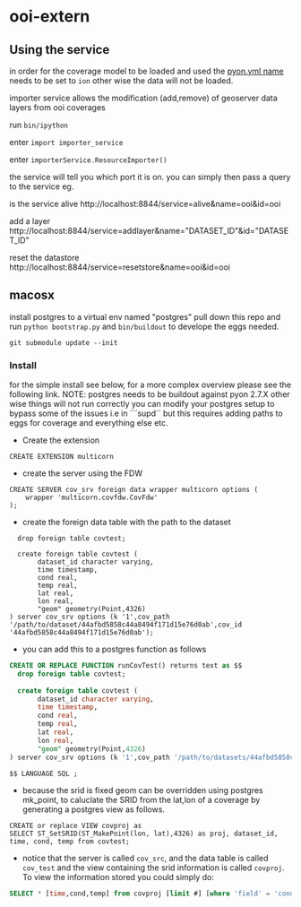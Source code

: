 ooi-extern
==========

## Using the service

in order for the coverage model to be loaded and used the [pyon.yml name](https://github.com/ooici/ion-definitions/blob/master/res/config/pyon.yml#L14)  needs to be set to ```ion``` other wise the data will not be loaded.

importer service allows the modification (add,remove) of geoserver data layers from ooi coverages

run ```bin/ipython```

enter ```import importer_service```

enter ```importerService.ResourceImporter()```

the service will tell you which port it is on. you can simply then pass a query to the service eg.

is the service alive
http://localhost:8844/service=alive&name=ooi&id=ooi

add a layer
http://localhost:8844/service=addlayer&name="DATASET_ID"&id="DATASET_ID"

reset the datastore
http://localhost:8844/service=resetstore&name=ooi&id=ooi

## macosx

install postgres to a virtual env named "postgres"
pull down this repo and run ```python bootstrap.py``` and ```bin/buildout``` to develope the eggs needed.

```git submodule update --init```

### Install

for the simple install see below, for a more complex overview please see the following link. NOTE: postgres needs to be buildout against pyon 2.7.X other wise things will not run correctly you can modify your postgres setup to bypass some of the issues i.e in ```supd`` but this requires adding paths to eggs for coverage and everything else etc.

* Create the extension
```
CREATE EXTENSION multicorn
```

* create the server using the FDW
``` 
CREATE SERVER cov_srv foreign data wrapper multicorn options (
    wrapper 'multicorn.covfdw.CovFdw'
);
```

* create the foreign data table with the path to the dataset
```
  drop foreign table covtest;

  create foreign table covtest (
       dataset_id character varying,
       time timestamp,
       cond real,
       temp real,
       lat real,
       lon real,
       "geom" geometry(Point,4326)      
) server cov_srv options (k '1',cov_path '/path/to/dataset/44afbd5858c44a8494f171d15e76d0ab',cov_id '44afbd5858c44a8494f171d15e76d0ab');
```

* you can add this to a postgres function as follows
``` sql
CREATE OR REPLACE FUNCTION runCovTest() returns text as $$
  drop foreign table covtest;
  
  create foreign table covtest (
       dataset_id character varying,
       time timestamp,
       cond real,
       temp real,
       lat real,
       lon real,
       "geom" geometry(Point,4326)        
) server cov_srv options (k '1',cov_path '/path/to/datasets/44afbd5858c44a8494f171d15e76d0ab',cov_id '44afbd5858c44a8494f171d15e76d0ab');

$$ LANGUAGE SQL ;
```

* because the srid is fixed geom can be overridden using postgres mk_point, to caluclate the SRID from the lat,lon of a coverage by generating a postgres view as follows.
```
CREATE or replace VIEW covproj as 
SELECT ST_SetSRID(ST_MakePoint(lon, lat),4326) as proj, dataset_id, time, cond, temp from covtest;
```

* notice that the server is called ```cov_src```, and the data table is called ```cov_test``` and the view containing the srid information is called ```covproj```. To view the information stored you could simply do:
``` sql
SELECT * [time,cond,temp] from covproj [limit #] [where 'field' = 'condition'];
```




